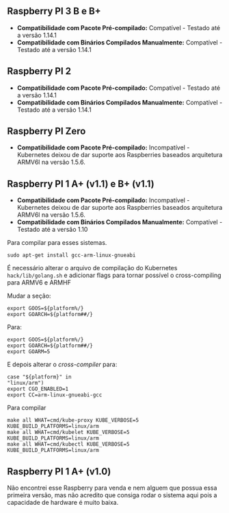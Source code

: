 ## Raspberry PI 3 B e B+

*  **Compatibilidade com Pacote Pré-compilado:** Compatível - Testado até a versão 1.14.1
*  **Compatibilidade com Binários Compilados Manualmente:** Compatível - Testado até a versão 1.14.1

## Raspberry PI 2

* **Compatibilidade com Pacote Pré-compilado:** Compatível - Testado até a versão 1.14.1
* **Compatibilidade com Binários Compilados Manualmente:** Compatível - Testado até a versão 1.14.1

## Raspberry PI Zero

* **Compatibilidade com Pacote Pré-compilado:**  Incompatível - Kubernetes deixou de dar suporte aos Raspberries baseados arquitetura ARMV6l na versão 1.5.6. 


## Raspberry PI 1 A+ (v1.1) e B+ (v1.1)

* **Compatibilidade com Pacote Pré-compilado:**  Incompatível - Kubernetes deixou de dar suporte aos Raspberries baseados arquitetura ARMV6l na versão 1.5.6.
* **Compatibilidade com Binários Compilados Manualmente:** Compatível - Testado até a versão 1.10


Para compilar para esses sistemas.

```
sudo apt-get install gcc-arm-linux-gnueabi 
```

É necessário alterar o arquivo de compilação do Kubernetes ` hack/lib/golang.sh`  e adicionar flags para tornar possível o cross-compiling para ARMV6 e ARMHF

Mudar a seção:
```
export GOOS=${platform%/}
export GOARCH=${platform##/}
```

Para:
```
export GOOS=${platform%/}
export GOARCH=${platform##/}
export GOARM=5 
```

E depois alterar o *cross-compiler* para:

```
case "${platform}" in
"linux/arm")
export CGO_ENABLED=1
export CC=arm-linux-gnueabi-gcc
```

Para compilar
```
make all WHAT=cmd/kube-proxy KUBE_VERBOSE=5 KUBE_BUILD_PLATFORMS=linux/arm
make all WHAT=cmd/kubelet KUBE_VERBOSE=5 KUBE_BUILD_PLATFORMS=linux/arm
make all WHAT=cmd/kubectl KUBE_VERBOSE=5 KUBE_BUILD_PLATFORMS=linux/arm
```


## Raspberry PI 1 A+ (v1.0)

Não encontrei esse Raspberry para venda e nem alguem que possua essa primeira versão, mas não acredito que consiga rodar o sistema aqui pois a capacidade de hardware é muito baixa.





